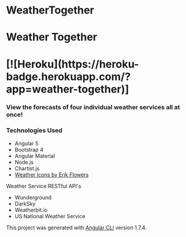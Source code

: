 # WeatherTogether


<h1>Weather Together<h1>
[![Heroku](https://heroku-badge.herokuapp.com/?app=weather-together)]
<h3>View the forecasts of four individual weather services all at once!</h3>


<h3> Technologies Used </h3>
<ul>
    <li>Angular 5</li>
    <li>Bootstrap 4</li>
    <li>Angular Material</li>
    <li>Node.js</li>
    <li>Chartist.js</li>
    <li><a href="http://erikflowers.github.io/weather-icons/">Weather Icons by Erik Flowers</a></li>
</ul>
Weather Service RESTful API's 
<ul>
    <li>Wunderground</li>
    <li>DarkSky</li>
    <li>Weatherbit.io</li>
    <li>US National Weather Service</li>
</ul>


This project was generated with [Angular CLI](https://github.com/angular/angular-cli) version 1.7.4.